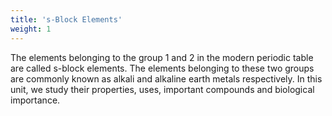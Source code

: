 ```yaml
---
title: 's-Block Elements'
weight: 1
---
```




The elements belonging to the group 1 and 2 in the modern periodic table are called
s-block elements. The elements belonging to these two groups are commonly known as
alkali and alkaline earth metals respectively. In this unit, we study their properties, uses,
important compounds and biological importance. 